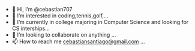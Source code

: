 - 👋 Hi, I’m @cebastian707
- 👀 I’m interested in coding,tennis,golf,...
- 🌱 I’m currently in college majoring in Computer Science and looking for CS interships...
- 💞️ I’m looking to collaborate on anything ...
- 📫 How to reach me cebastiansantiago@gmail.com ...

<!---
cebastian707/cebastian707 is a ✨ special ✨ repository because its `README.md` (this file) appears on your GitHub profile.
You can click the Preview link to take a look at your changes.
--->
